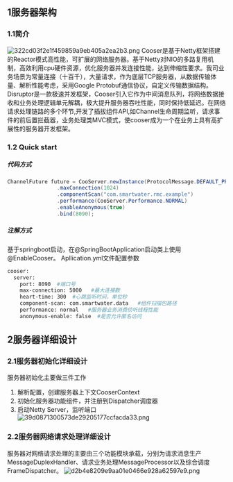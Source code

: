 ## 1服务器架构
### 1.1简介
![322cd03f2e1f459859a9eb405a2ea2b3.png](en-resource://database/597:1)
Cooser是基于Netty框架搭建的Reactor模式高性能，可扩展的网络服务器。基于Netty对NIO的多路复用机制，高效利用cpu硬件资源，优化服务器并发连接性能，达到伸缩性要求。我司业务场景为常量连接（十百千），大量请求，作为底层TCP服务器，从数据传输体量、解析性能考虑，采用Google Protobuf通信协议，自定义传输数据结构。Disruptor是一款极速并发框架，Cooser引入它作为中间消息队列，将网络数据接收和业务处理逻辑单元解耦，极大提升服务器吞吐性能，同时保持低延迟。在网络请求处理链路的多个环节,开发了插拔组件API,如Channel生命周期监听，请求事件的前后置拦截器，业务处理类MVC模式，使cooser成为一个在业务上具有高扩展性的服务器开发框架。
### 1.2 Quick start
##### 代码方式
```java
ChannelFuture future = CooServer.newInstance(ProtocolMessage.DEFAULT_PROTOCOL)
                .maxConnection(1024)
                .componentScan("com.smartwater.rmc.example")
                .performance(CooServer.Performance.NORMAL)
                .enableAnonymous(true)
                .bind(8090);
```
##### 注解方式
基于springboot启动，在@SpringBootApplication启动类上使用@EnableCooser。
Apllication.yml文件配置参数
```bash
cooser:
  server:
    port: 8090  #端口号
    max-connection: 5000   #最大连接数
    heart-time: 300  #心跳监听时间，单位秒
    component-scan: com.smartwater.data   #组件扫描包路径
    performance: normal   #服务器业务消费侦听线程性能
    anonymous-enable: false  #是否允许匿名访问
```
## 2服务器详细设计
### 2.1服务器初始化详细设计
服务器初始化主要做三件工作
1. 解析配置，创建服务器上下文CooserContext
2. 初始化服务器功能组件，并注册到Dispatcher调度器
3. 启动Netty Server，监听端口
![39d0871300573de29205177ccfacda33.png](en-resource://database/599:0)
### 2.2服务器网络请求处理详细设计
服务器对网络请求处理的主要由三个功能模块承载，分别为请求消息生产MessageDuplexHandler、请求业务处理MessageProcessor以及综合调度FrameDispatcher。
![d2b4e8209e9aa01e0466e928a62597e9.png](http://gitee.com/wind_zhou/imagebed/CooClient.jpg)
